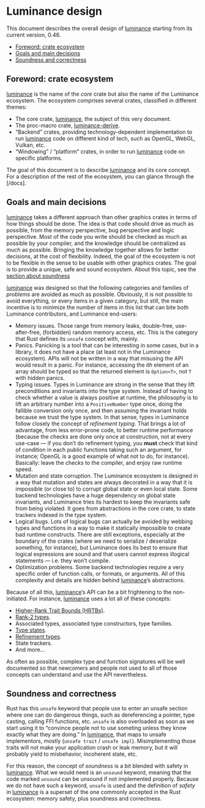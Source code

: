# Luminance design

This document describes the overall design of [luminance] starting from its current version, 0.46.

<!-- vim-markdown-toc GFM -->

* [Foreword: crate ecosystem](#foreword-crate-ecosystem)
* [Goals and main decisions](#goals-and-main-decisions)
* [Soundness and correctness](#soundness-and-correctness)

<!-- vim-markdown-toc -->

## Foreword: crate ecosystem

[luminance] is the name of the _core_ crate but also the name of the Luminance ecosystem. The ecosystem comprises
several crates, classified in different themes:

- The core crate, [luminance], the subject of this very document.
- The proc-macro crate, [luminance-derive].
- “Backend” crates, providing technology-dependent implementation to run [luminance] code on different kind of tech,
  such as OpenGL, WebGL, Vulkan, etc.
- “Windowing” / “platform” crates, in order to run [luminance] code on specific platforms.

The goal of this document is to describe [luminance] and its core concept. For a description of the rest of the
ecosystem, you can glance through the [/docs].

## Goals and main decisions

[luminance] takes a different approach than other graphics crates in terms of how things should be done. The idea is
that code should drive as much as possible, from the memory perspective, bug perspective and logic perspective. Most of
the code you write should be checked as much as possible by your compiler, and the knowledge should be centralized as
much as possible. Bringing the knowledge together allows for better decisions, at the cost of flexibility. Indeed, the
goal of the ecosystem is not to be flexible in the sense to be usable with other graphics crates. The goal is to provide
a unique, safe and sound ecosystem. About this topic, see the [section about soundness](#soundness)

[luminance] was designed so that the following categories and families of _problems_ are avoided as much as possible.
Obviously, it is not possible to avoid everything, or every items in a given category, but still, the main incentive is
to minimize the number of items in this list that can bite both Luminance contributors, and Luminance end-users:

- Memory issues. Those range from memory leaks, double-free, use-after-free, (forbidden) random memory access, etc. This
  is the category that Rust defines its `unsafe` concept with, mainly.
- Panics. Panicking is a tool that can be interesting in some cases, but in a library, it does not have a place (at
  least not in the Luminance ecosystem). APIs will not be written in a way that misusing the API would result in a
  panic. For instance, accessing the _ith_ element of an array should be typed so that the returned element is
  `Option<T>`, not `T` with hidden panics.
- Typing issues. Types in Luminance are strong in the sense that they lift preconditions and invariants into the type
  system. Instead of having to check whether a value is always positive at runtime, the philosophy is to lift an
  arbitrary number into a `PositiveNumber` type once, doing the fallible conversion only once, and then assuming the
  invariant holds because we trust the type system. In that sense, types in Luminance follow closely the concept of
  _refinement typing_. That brings a lot of advantage, from less error-prone code, to better runtime performance
  (because the checks are done only once at construction, not at every use-case — if you don’t do refinement typing, you
  **must** check that kind of condition in each public functions taking such an argument, for instance; OpenGL is a good
  example of what not to do, for instance). Basically: leave the checks to the compiler, and enjoy raw runtime speed.
- Mutation and state corruption. The Luminance ecosystem is designed in a way that mutation and states are always
  decorated in a way that it is impossible (or close to) to corrupt global state or even local state. Some backend
  technologies have a huge dependency on global state invariants, and Luminance tries its hardest to keep the invariants
  safe from being violated. It goes from abstractions in the core crate, to state trackers indexed in the type system.
- Logical bugs. Lots of logical bugs can actually be avoided by webbing types and functions in a way to make it
  statically impossible to create bad runtime constructs. There are still exceptions, especially at the boundary of the
  crates (where we need to serialize / deserialize something, for instance), but Luminance does its best to ensure that
  logical expressions are sound and that users cannot express illogical statements — i.e. they won’t compile.
- Optimization problems. Some backend technologies require a very specific order of function calls, or formats, or
  arguments. All of this complexity and details are hidden behind [luminance]’s abstractions.

Because of all this, [luminance]’s API can be a bit frightening to the non-initiated. For instance, [luminance] uses a
lot all of these concepts:

- [Higher-Rank Trait Bounds (HRTBs)](https://doc.rust-lang.org/nomicon/hrtb.html).
- [Rank-2 types](https://wiki.haskell.org/Rank-N_types).
- Associated types, associated type constructors, type families.
- [Type states](https://en.wikipedia.org/wiki/Typestate_analysis).
- [Refinement types](https://en.wikipedia.org/wiki/Refinement_type).
- State trackers.
- And more…

As often as possible, complex type and function signatures will be well documented so that newcomers and people not used
to all of those concepts can understand and use the API nevertheless.

## Soundness and correctness

Rust has this `unsafe` keyword that people use to enter an unsafe section where one can do dangerous things, such as
dereferencing a pointer, type casting, calling FFI functions, etc. `unsafe` is also overloaded as soon as we start using
it to “convince people not to use someting unless they know exactly what they are doing.” In [luminance], that maps to
unsafe implementors, mostly (`unsafe trait` / `unsafe impl`). Misimplementing those traits will not make your
application crash or leak memory, but it will probably yield to misbehavior, incoherent state, etc.

For this reason, the concept of _soundness_ is a bit blended with safety in [luminance]. What we would need is an
`unsound` keyword, meaning that the code marked `unsound` can be unsound if not implemented properly. Because we do not
have such a keyword, `unsafe` is used and the definition of _safety_ in [luminance] is a superset of the one commonly
accepted in the Rust ecosystem: memory safety, plus soundness and correctness.

[luminance]: https://crates.io/crates/luminance
[luminance-derive]: https://crates.io/crates/luminance-derive

